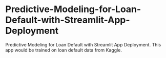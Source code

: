 # Predictive-Modeling-for-Loan-Default-with-Streamlit-App-Deployment
Predictive Modeling for Loan Default with Streamlit App Deployment. This app would be trained on loan default data from Kaggle.
